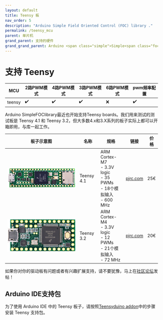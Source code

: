 ```yaml
---
layout: default
title: Teensy 板
nav_order: 5
description: "Arduino Simple Field Oriented Control (FOC) library ."
permalink: /teensy_mcu
parent: 单片机
grand_parent: 支持的硬件
grand_grand_parent: Arduino <span class="simple">Simple<span class="foc">FOC</span>library</sp
---
```


# 支持 Teensy

MCU | 2路PWM模式 | 4路PWM模式 | 3路PWM模式 | 6路PWM模式 | pwm频率配置 
--- | --- |--- |--- |--- |--- 
teensy | ✔️ | ✔️ | ✔️ | ❌ | ✔️ 

Arduino <span>Simple<span>FOC</span>library</span>最近也开始支持Teensy boards。我们用来测试的测试板是 Teensy 4.1 和 Teensy 3.2，但大多数4.x和3.X系列的板子实际上都可以开箱即用，与库一起工作。

 板子示意图 | 名称 | 规格 | 链接 | 价格 
---- | --- | --- | --- | --- 
[<img src="extras/Images/teensy41_4.jpg" class="imgtable150">](https://www.pjrc.com/store/teensy41.html) | Teensy 4.1 | ARM Cortex-M7 <br>- 3.3V logic<br> - 35 PWMs<br>- 18个模拟输入 <br>- 600 MHz | [pjrc.com](https://www.pjrc.com/store/teensy41.html)| 25€ 
[<img src="extras/Images/teensy32.jpg" class="imgtable150">](https://www.pjrc.com/store/teensy32.html) | Teensy 3.2 | ARM Cortex-M4 <br>- 3.3V logic<br> - 12 PWMs<br>- 21个模拟输入 <br>- 72 MHz | [pjrc.com](https://www.pjrc.com/store/teensy32.html)| 20€ 

如果你对你的驱动板有问题或者有兴趣扩展支持，请不要犹豫，马上在[社区论坛](https://community.simplefoc.com)发帖！

## Arduino IDE支持包
为了使用 Arduino IDE 中的 Teensy 板子，请按照[Teensyduino addon](https://www.pjrc.com/teensy/td_download.html)中的步骤安装 Teensy 支持包。